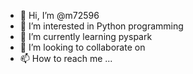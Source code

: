 - 👋 Hi, I’m @m72596
- 👀 I’m interested in Python programming
- 🌱 I’m currently learning pyspark
- 💞️ I’m looking to collaborate on 
- 📫 How to reach me ...

<!---
m72596/m72596 is a ✨ special ✨ repository because its `README.md` (this file) appears on your GitHub profile.
You can click the Preview link to take a look at your changes.
--->

